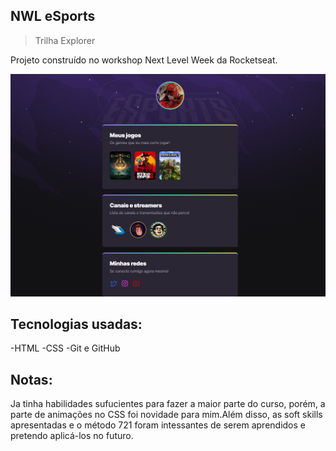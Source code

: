 ## NWL eSports

>Trilha Explorer

Projeto construído no workshop Next Level Week da Rocketseat.

![Imagem do projeto](/.github/preview.png)

## Tecnologias usadas:

-HTML
-CSS
-Git e GitHub

## Notas:

Ja tinha habilidades sufucientes para fazer a maior parte do curso, porém, a parte de animações no CSS foi novidade para mim.Além disso, as soft skills apresentadas e o método 721 foram intessantes de serem aprendidos e pretendo aplicá-los no futuro.